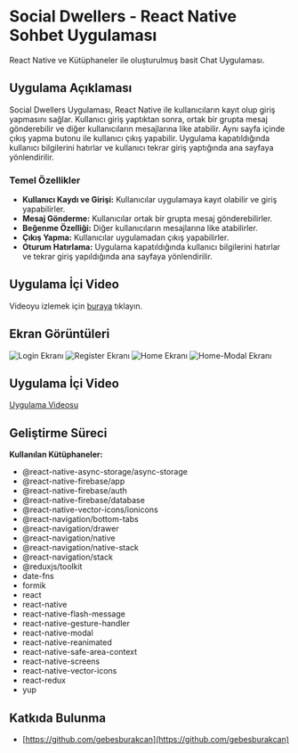 # Social Dwellers - React Native Sohbet Uygulaması

React Native ve Kütüphaneler ile oluşturulmuş basit Chat Uygulaması.

## Uygulama Açıklaması

Social Dwellers Uygulaması, React Native ile kullanıcıların kayıt olup giriş yapmasını sağlar. Kullanıcı giriş yaptıktan sonra, ortak bir grupta mesaj gönderebilir ve diğer kullanıcıların mesajlarına like atabilir. Aynı sayfa içinde çıkış yapma butonu ile kullanıcı çıkış yapabilir. Uygulama kapatıldığında kullanıcı bilgilerini hatırlar ve kullanıcı tekrar giriş yaptığında ana sayfaya yönlendirilir.

### Temel Özellikler
- **Kullanıcı Kaydı ve Girişi:** Kullanıcılar uygulamaya kayıt olabilir ve giriş yapabilirler.
- **Mesaj Gönderme:** Kullanıcılar ortak bir grupta mesaj gönderebilirler.
- **Beğenme Özelliği:** Diğer kullanıcıların mesajlarına like atabilirler.
- **Çıkış Yapma:** Kullanıcılar uygulamadan çıkış yapabilirler.
- **Oturum Hatırlama:** Uygulama kapatıldığında kullanıcı bilgilerini hatırlar ve tekrar giriş yapıldığında ana sayfaya yönlendirilir.

## Uygulama İçi Video

Videoyu izlemek için [buraya](media/Social-Dwellers-Tanıtım.mp4) tıklayın.

## Ekran Görüntüleri
![Login Ekranı](media/social-dwellers-login.png)
![Register Ekranı](media/social-dwellers-register.png)
![Home Ekranı](media/social-dwellers-home-page.png)
![Home-Modal Ekranı](media/social-dwellers-home-page-modal.png)

## Uygulama İçi Video

[Uygulama Videosu](media/app-video.mp4)

## Geliştirme Süreci

**Kullanılan Kütüphaneler:**
- @react-native-async-storage/async-storage
- @react-native-firebase/app
- @react-native-firebase/auth
- @react-native-firebase/database
- @react-native-vector-icons/ionicons
- @react-navigation/bottom-tabs
- @react-navigation/drawer
- @react-navigation/native
- @react-navigation/native-stack
- @react-navigation/stack
- @reduxjs/toolkit
- date-fns
- formik
- react
- react-native
- react-native-flash-message
- react-native-gesture-handler
- react-native-modal
- react-native-reanimated
- react-native-safe-area-context
- react-native-screens
- react-native-vector-icons
- react-redux
- yup

## Katkıda Bulunma
- [https://github.com/gebesburakcan](https://github.com/gebesburakcan)

